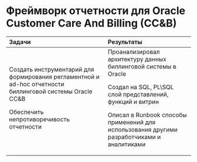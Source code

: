 # Фреймворк отчетности для Oracle Customer Care And Billing (CC&B) 

| Задачи                   | Результаты |
| :-------------------- | :--------------------- |
| Создать инструментарий для формирования регламентной и ad-hoc отчетности биллинговой системы Oracle CC&amp;B <P><P> Обеспечить непротиворечивость отчетности  |  Проанализировал архитектуру данных биллинговой системы в Oracle  <P><P> Создал на SQL, PL\SQL слой представлений, функций и витрин <P><P> Описал в Runbook способы применений для использования другими разработчиками и аналитиками  |



